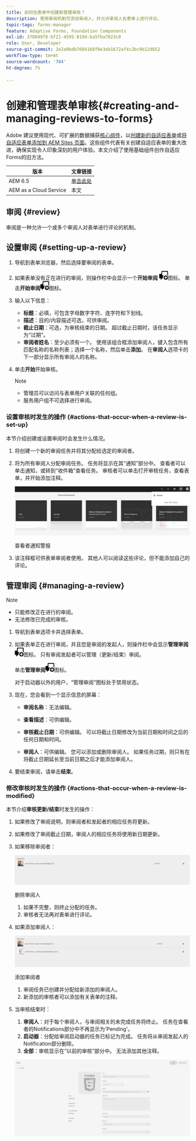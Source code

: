 ```yaml
---
title: 如何在表单中创建和管理审核？
description: 使用审阅机制可添加审阅人，并允许审阅人在表单上进行评论。
topic-tags: forms-manager
feature: Adaptive Forms, Foundation Components
exl-id: 378049f8-bf21-4595-819d-ba5fba7023c0
role: User, Developer
source-git-commit: 2e2a0bdb7604168f0e3eb1672af4c2bc9b12d652
workflow-type: tm+mt
source-wordcount: '704'
ht-degree: 7%

---
```


# 创建和管理表单审核{#creating-and-managing-reviews-to-forms}

<span class="preview">Adobe 建议使用现代、可扩展的数据捕获[核心组件](https://experienceleague.adobe.com/docs/experience-manager-core-components/using/adaptive-forms/introduction.html)，以[创建新的自适应表单](/help/forms/creating-adaptive-form-core-components.md)或[将自适应表单添加到 AEM Sites 页面](/help/forms/create-or-add-an-adaptive-form-to-aem-sites-page.md)。这些组件代表有关创建自适应表单的重大改进，确保实现令人印象深刻的用户体验。本文介绍了使用基础组件创作自适应Forms的旧方法。</span>


| 版本 | 文章链接 |
| -------- | ---------------------------- |
| AEM 6.5 | [单击此处](https://experienceleague.adobe.com/docs/experience-manager-65/forms/adaptive-forms-advanced-authoring/create-reviews-forms.html) |
| AEM as a Cloud Service | 本文 |

## 审阅 {#review}

审阅是一种允许一个或多个审阅人对表单进行评论的机制。

## 设置审阅 {#setting-up-a-review}

1. 导航到表单浏览器，然后选择要审阅的表单。
1. 如果表单没有正在进行的审阅，则操作栏中会显示一个&#x200B;**开始审阅** ![aem6forms_review_chat_comment](assets/aem6forms_review_chat_comment.png)图标。 单击&#x200B;**开始审阅**![aem6forms_review_chat_comment](assets/aem6forms_review_chat_comment.png)图标。
1. 输入以下信息：

   * **标题**：必填，可包含字母数字字符、连字符和下划线。
   * **描述**：目的/内容描述可选，可供审阅。
   * **截止日期**：可选，为审核结束的日期。 超过截止日期时，该任务显示为“过期”。
   * **审阅者姓名**：至少必须有一个。 使用该组合框添加审阅人，键入包含所有匹配名称的名称列表；选择一个名称，然后单击&#x200B;**添加**。 在&#x200B;**审阅人**&#x200B;选项卡的下一部分显示所有审阅人的名称。

1. 单击&#x200B;**开始**&#x200B;开始审核。

   >[!NOTE]
   >
   >* 管理员可以访问与表单用户关联的任何组。
   >* 服务用户组不可选择进行审阅。

### 设置审核时发生的操作 {#actions-that-occur-when-a-review-is-set-up}

本节介绍创建或设置审阅时会发生什么情况。

1. 将创建一个新的审阅任务并将其分配给选定的审阅者。
1. 将为所有审阅人分配审阅任务。 任务将显示在其“通知”部分中。 查看者可以单击通知，或转到“收件箱”查看任务。 审核者可以单击打开审核任务，查看表单，并开始添加注释。

   ![审阅者通知通知](assets/review-notification-img.png)

   查看者通知警报

1. 该注释框可供表单审阅者使用。 其他人可以阅读这些评论，但不能添加自己的评论。

## 管理审阅 {#managing-a-review}

>[!NOTE]
>
>* 只能修改正在进行的审阅。
>* 无法修改已完成的审核。

1. 导航到表单选项卡并选择表单。

1. 如果表单正在进行审阅，并且您是审阅的发起人，则操作栏中会显示&#x200B;**管理审阅** ![aem6forms_review_chat_comment](assets/aem6forms_review_chat_comment.png)图标。 只有审阅发起者可以管理（更新/结束）审阅。

   单击&#x200B;**管理审阅**![aem6forms_review_chat_comment](assets/aem6forms_review_chat_comment.png)图标。

   对于启动器以外的用户，“管理审阅”图标处于禁用状态。

1. 现在，您会看到一个显示信息的屏幕：

   * **审阅名称**：无法编辑。

   * **查看描述**：可供编辑。

   * **审核截止日期**：可供编辑。 可以将截止日期修改为当前日期和时间之后的任何日期和时间。

   * **审阅人**：可供编辑。 您可以添加或删除审阅人。 如果任务过期，则只有在将截止日期延长至当前日期之后才能添加审阅人。

1. 要结束审阅，请单击&#x200B;**结束**。

### 修改审核时发生的操作 {#actions-that-occur-when-a-review-is-modified}

本节介绍&#x200B;**审核更新/结束**&#x200B;时发生的操作：

1. 如果修改了审阅说明，则审阅者和发起者的相应任务将更新。
1. 如果修改了审阅截止日期，审阅人的相应任务将使用新日期更新。

1. 如果移除审阅者：

   ![正在删除审核者](assets/removeduser.png)

   删除审阅人

   1. 如果不完整，则终止分配的任务。
   1. 审核者无法再对表单进行评论。

1. 如果添加审阅人：

   ![添加审阅者](assets/addedreviewer.png)

   添加审阅者

   1. 审阅任务已创建并分配给新添加的审阅人。
   1. 新添加的审核者可以添加有关表单的注释。

1. 当审核结束时：

   1. **审阅人**：对于每个审阅人，与审阅相关的未完成任务将终止。 任务在查看者的Notifications部分中不再显示为&#39;Pending&#39;。
   1. **启动器**：分配给审阅启动器的任务已标记为完成。 任务将从审阅发起人的Notification部分删除。
   1. **全部**：审核显示在“以前的审核”部分中。 无法添加其他注释。

   ![审核完成](assets/review-complete-imgg.png)
